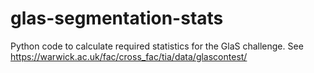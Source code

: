 # glas-segmentation-stats
Python code to calculate required statistics for the GlaS challenge. See https://warwick.ac.uk/fac/cross_fac/tia/data/glascontest/
